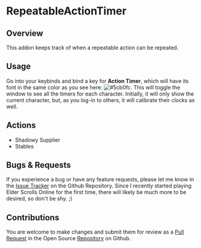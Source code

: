 # RepeatableActionTimer

Overview
--------

This addon keeps track of when a repeatable action can be repeated.

Usage
-------

Go into your keybinds and bind a key for **Action Timer**, which will have its font in the same color as you see here: ![#5cb0fc](https://placehold.it/15/5cb0fc/000000?text=+).  This will toggle the window to see all the timers for each character.  Initially, it will only show the current character, but, as you log-in to others, it will calibrate their clocks as well.

Actions
-------

- Shadowy Supplier
- Stables

Bugs & Requests
---------------

If you experience a bug or have any feature requests, please let me know in the [Issue Tracker](https://github.com/alexgurrola/RepeatableActionTimer/issues) on the Github Repository.  Since I recently started playing Elder Scrolls Online for the first time, there will likely be much more to be desired, so don't be shy.  ;)

Contributions
-------------

You are welcome to make changes and submit them for review as a [Pull Request](https://github.com/alexgurrola/RepeatableActionTimer/pulls) in the Open Source [Repository](https://github.com/alexgurrola/RepeatableActionTimer) on Github.
